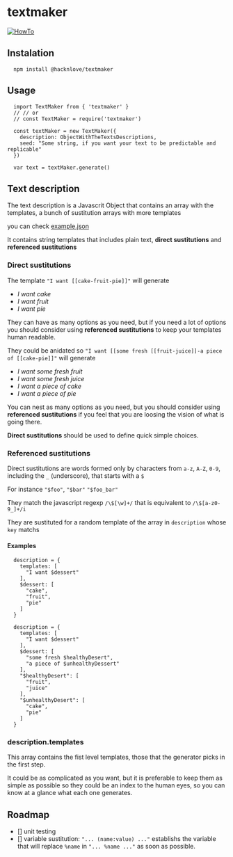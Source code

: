 # textmaker

[![HowTo](https://asciinema.org/a/mIAGbQ5zX9lAV8p1ZJ4391kh9.png)](https://asciinema.org/a/mIAGbQ5zX9lAV8p1ZJ4391kh9)

## Instalation
```
  npm install @hacknlove/textmaker
```

## Usage

```
  import TextMaker from { 'textmaker' }
  // // or
  // const TextMaker = require('textmaker')

  const textMaker = new TextMaker({
    description: ObjectWithTheTextsDescriptions,
    seed: "Some string, if you want your text to be predictable and replicable"
  })

  var text = textMaker.generate()
```

## Text description

The text description is a Javascrit Object that contains an array with the templates,  a bunch of sustitution arrays with more templates

you can check [example.json](example.json)

It contains string templates that includes plain text, **direct sustitutions** and **referenced sustitutions**

### Direct sustitutions

The template ``"I want [[cake-fruit-pie]]"`` will generate
* *I want cake*
* *I want fruit*
* *I want pie*

They can have as many options as you need, but if you need a lot of options you should consider using **referenced sustitutions** to keep your templates human readable.

They could be anidated so ``"I want [[some fresh [[fruit-juice]]-a piece of [[cake-pie]]"`` will generate
* *I want some fresh fruit*
* *I want some fresh juice*
* *I want a piece of cake*
* *I want a piece of pie*

You can nest as many options as you need, but you should consider using **referenced sustitutions** if you feel that you are loosing the vision of what is going there.

**Direct sustitutions** should be used to define quick simple choices.

### Referenced sustitutions

Direct sustitutions are words formed only by characters from `a-z`, `A-Z`, `0-9`, including the `_` (underscore), that starts with a `$`

For instance `"$foo"`, `"$bar"` `"$foo_bar"`

They match the javascript regexp `/\$[\w]+/` that is equivalent to `/\$[a-z0-9_]+/i`

They are sustituted for a random template of the array in `description` whose `key` matchs

#### Examples

```
  description = {
    templates: [
      "I want $dessert"
    ],
    $dessert: [
      "cake",
      "fruit",
      "pie"
    ]
  }
```

```
  description = {
    templates: [
      "I want $dessert"
    ],
    $dessert: [
      "some fresh $healthyDesert",
      "a piece of $unhealthyDessert"
    ],
    "$healthyDesert": [
      "fruit",
      "juice"
    ],
    "$unhealthyDesert": [
      "cake",
      "pie"
    ]
  }
```

### description.templates
This array contains the fist level templates, those that the generator picks in the first step.

It could be as complicated as you want, but it is preferable to keep them as simple as possible so they could be an index to the human eyes, so you can know at a glance what each one generates.

## Roadmap

* [] unit testing
* [] variable sustitution: ``"... (name:value) ..."`` establishs the variable that will replace `%name` in `"... %name ..."` as soon as possible.

